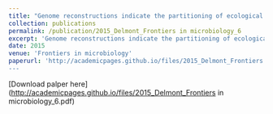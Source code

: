 ```yaml
---
title: "Genome reconstructions indicate the partitioning of ecological functions inside a phytoplankton bloom in the Amundsen Sea Antarctica"
collection: publications
permalink: /publication/2015_Delmont_Frontiers in microbiology_6
excerpt: 'Genome reconstructions indicate the partitioning of ecological functions inside a phytoplankton bloom in the Amundsen Sea Antarctica'
date: 2015
venue: 'Frontiers in microbiology'
paperurl: 'http://academicpages.github.io/files/2015_Delmont_Frontiers in microbiology_6.pdf
---
```

[Download palper here] (http://academicpages.github.io/files/2015_Delmont_Frontiers in microbiology_6.pdf)